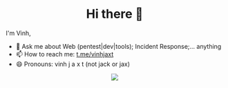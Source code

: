<h1 align="center">Hi there 👋</h1>

I'm Vinh,

- 💬 Ask me about Web (pentest|dev|tools); Incident Response;... anything
- 📫 How to reach me: [t.me/vinhjaxt](https://t.me/vinhjaxt)
- 😄 Pronouns: vinh j a x t (not jack or jax)
<p align="center">
  <img src="https://github-readme-stats.vercel.app/api?username=vinhjaxt">
</p>

